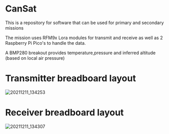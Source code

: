 # CanSat

This is a repository for software that can be used for primary and secondary missions

The mission uses RFM9x Lora modules for transmit and receive as well as 2 Raspberry Pi Pico's to handle the data.

A BMP280 breakout provides temperature,pressure and inferred altitude (based on local air pressure)

# Transmitter breadboard layout
![20211211_134253](https://user-images.githubusercontent.com/13124178/145678893-d74dd6a5-a60e-431a-a28a-162f35655056.jpg)

# Receiver breadboard layout
![20211211_134307](https://user-images.githubusercontent.com/13124178/145678888-1276a045-ae86-43ca-bc83-8af8aaf3cc59.jpg)
